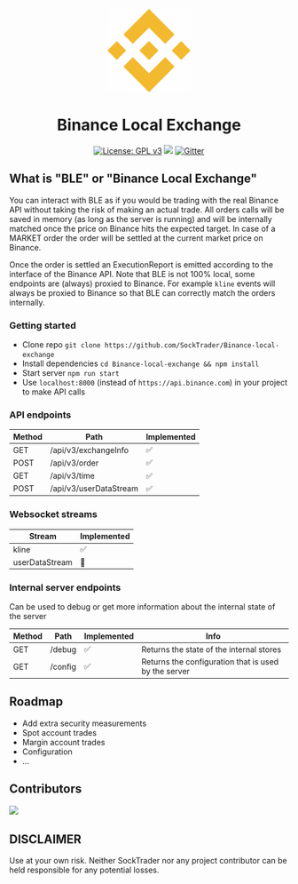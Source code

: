 <p align="center"><img width="150" height="150" src="https://raw.githubusercontent.com/SockTrader/Binance-local-exchange/master/docs/assets/binance.png" alt="Binance logo" /></p>

<h1 align="center">Binance Local Exchange</h1>

<p align="center">
  <a href="https://www.gnu.org/licenses/gpl-3.0"><img src="https://img.shields.io/badge/License-GPL%20v3-blue.svg" alt="License: GPL v3"></a>
  <a href="https://codeclimate.com/github/SockTrader/Binance-local-exchange/maintainability"><img src="https://api.codeclimate.com/v1/badges/ef5537a6aa6b8cb10cba/maintainability" /></a>
  <a href="https://gitter.im/SockTrader/community?utm_source=badge&utm_medium=badge&utm_campaign=pr-badge"><img src="https://badges.gitter.im/SockTrader/community.svg" alt="Gitter"></a>
</p>


## What is "BLE" or "Binance Local Exchange"

You can interact with BLE as if you would be trading with the real Binance API without taking the risk of making an actual trade.
All orders calls will be saved in memory (as long as the server is running) and will be internally matched once the price on Binance hits the expected target.
In case of a MARKET order the order will be settled at the current market price on Binance.

Once the order is settled an ExecutionReport is emitted according to the interface of the Binance API.
Note that BLE is not 100% local, some endpoints are (always) proxied to Binance.
For example `kline` events will always be proxied to Binance so that BLE can correctly match the orders internally.


### Getting started

- Clone repo `git clone https://github.com/SockTrader/Binance-local-exchange`
- Install dependencies `cd Binance-local-exchange && npm install`
- Start server `npm run start`
- Use `localhost:8000` (instead of `https://api.binance.com`) in your project to make API calls


### API endpoints

| Method | Path                   | Implemented   |
| ------ | --------------------   | ------------- |
| GET    | /api/v3/exchangeInfo   | ✅ |
| POST   | /api/v3/order          | ✅ |
| GET    | /api/v3/time           | ✅ |
| POST   | /api/v3/userDataStream | ✅ |


### Websocket streams

| Stream         | Implemented   |
| -------------- | ------------- |
| kline          | ✅ |
| userDataStream | 🚧 |

### Internal server endpoints

Can be used to debug or get more information about the internal state of the server

| Method | Path    | Implemented | Info                                                 |
| ------ | --------| ----------- | ---------------------------------------------------- |
| GET    | /debug  | ✅          | Returns the state of the internal stores             |
| GET    | /config | ✅          | Returns the configuration that is used by the server |


## Roadmap
- Add extra security measurements
- Spot account trades
- Margin account trades
- Configuration
- ...


## Contributors
<a href="https://github.com/SockTrader/Binance-local-exchange/graphs/contributors">
  <img src="https://contrib.rocks/image?repo=SockTrader/Binance-local-exchange" />
</a>


## DISCLAIMER
Use at your own risk. Neither SockTrader nor any project contributor can be held responsible for any potential losses.
